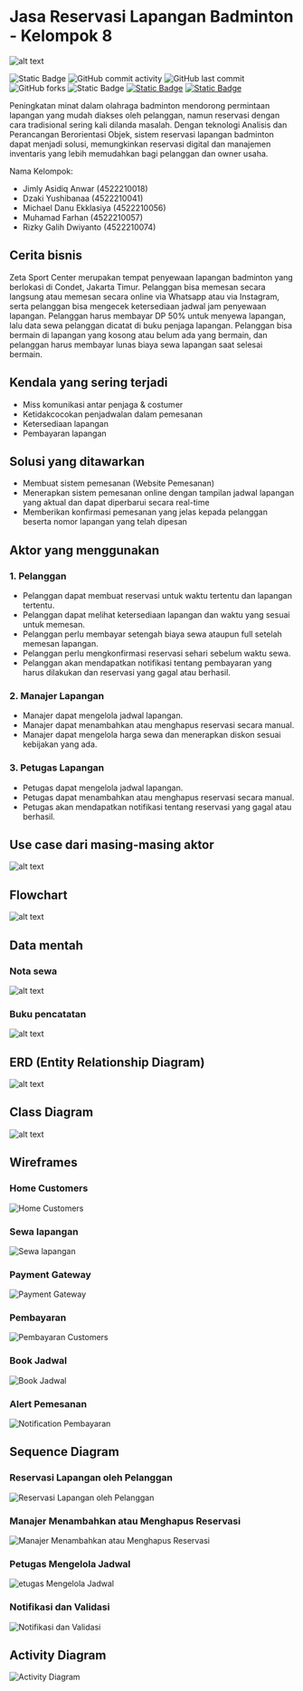# Jasa Reservasi Lapangan Badminton - Kelompok 8

![alt text](https://github.com/xlavix/APBO-Kel8/blob/main/image/banner.png)

![Static Badge](https://img.shields.io/badge/contributors-5-contributors?style=flat-square)
![GitHub commit activity](https://img.shields.io/github/commit-activity/t/xlavix/APBO-Kel8?style=flat-square&color=LawnGreen)
![GitHub last commit](https://img.shields.io/github/last-commit/xlavix/APBO-Kel8?style=flat-square)
![GitHub forks](https://img.shields.io/github/forks/xlavix/APBO-Kel8?style=flat-square)
![Static Badge](https://img.shields.io/badge/branches-6-branches?style=flat-square&color=blue)
[![Static Badge](https://img.shields.io/badge/youtube-youtube?style=flat-square&logo=youtube&color=red)](https://www.youtube.com/watch?v=vj7nRq7QuTM)
[![Static Badge](https://img.shields.io/badge/figma-figma?style=flat-square&logo=figma&color=white)](https://www.figma.com/file/3iAo5OxRgeBdPIUvH15exo/APBO-LAPANGAN?type=design&node-id=3-1478&mode=design&t=EQtVWw82Ejy0NRpM-0)

Peningkatan minat dalam olahraga badminton mendorong permintaan lapangan yang mudah diakses oleh pelanggan, namun reservasi dengan cara tradisional sering kali dilanda masalah. Dengan teknologi Analisis dan Perancangan Berorientasi Objek, sistem reservasi lapangan badminton dapat menjadi solusi, memungkinkan reservasi digital dan manajemen inventaris yang lebih memudahkan bagi pelanggan dan owner usaha.

Nama Kelompok:
- Jimly Asidiq Anwar      (4522210018)
- Dzaki Yushibanaa        (4522210041)
- Michael Danu Ekklasiya  (4522210056)
- Muhamad Farhan          (4522210057)
- Rizky Galih Dwiyanto    (4522210074)

## Cerita bisnis

Zeta Sport Center merupakan tempat penyewaan lapangan badminton yang berlokasi di Condet, Jakarta Timur. Pelanggan bisa memesan secara langsung atau memesan secara online via Whatsapp atau via Instagram, serta pelanggan bisa mengecek ketersediaan jadwal jam penyewaan lapangan. Pelanggan harus membayar DP 50% untuk menyewa lapangan, lalu data sewa pelanggan dicatat di buku penjaga lapangan. Pelanggan bisa bermain di lapangan yang kosong atau belum ada yang bermain, dan pelanggan harus membayar lunas biaya sewa lapangan saat selesai bermain.

## Kendala yang sering terjadi

- Miss komunikasi antar penjaga & costumer
- Ketidakcocokan penjadwalan dalam pemesanan
- Ketersediaan lapangan
- Pembayaran lapangan

## Solusi yang ditawarkan

- Membuat sistem pemesanan (Website Pemesanan)
- Menerapkan sistem pemesanan online dengan tampilan jadwal lapangan yang aktual dan dapat diperbarui secara real-time
- Memberikan konfirmasi pemesanan yang jelas kepada pelanggan beserta nomor lapangan yang telah dipesan

## Aktor yang menggunakan

### 1. Pelanggan

- Pelanggan dapat membuat reservasi untuk waktu tertentu dan lapangan tertentu.
- Pelanggan dapat melihat ketersediaan lapangan dan waktu yang sesuai untuk memesan.
- Pelanggan perlu membayar setengah biaya sewa ataupun full setelah memesan lapangan.
- Pelanggan perlu mengkonfirmasi reservasi sehari sebelum waktu sewa.
- Pelanggan akan mendapatkan notifikasi tentang pembayaran yang harus dilakukan dan reservasi yang gagal atau berhasil.

### 2. Manajer Lapangan

- Manajer dapat mengelola jadwal lapangan.
- Manajer dapat menambahkan atau menghapus reservasi secara manual.
- Manajer dapat mengelola harga sewa dan menerapkan diskon sesuai kebijakan yang ada.

### 3. Petugas Lapangan

- Petugas dapat mengelola jadwal lapangan.
- Petugas dapat menambahkan atau menghapus reservasi secara manual.
- Petugas akan mendapatkan notifikasi tentang reservasi yang gagal atau berhasil.

## Use case dari masing-masing aktor

![alt text](https://github.com/xlavix/APBO-Kel8/blob/main/image/usecase%20diagram.png)

## Flowchart

![alt text](https://github.com/xlavix/APBO-Kel8/blob/main/image/flowchart.png)

## Data mentah

### Nota sewa
![alt text](https://github.com/xlavix/APBO-Kel8/blob/main/image/nota.jpg)

### Buku pencatatan
![alt text](https://github.com/xlavix/APBO-Kel8/blob/main/image/bukudata.jpg)

## ERD (Entity Relationship Diagram)

![alt text](https://github.com/xlavix/APBO-Kel8/blob/main/image/erd-apbo.jpg)

## Class Diagram

![alt text](https://github.com/xlavix/APBO-Kel8/blob/main/image/class-diagram.jpg)

## Wireframes

### Home Customers
![Home Customers](https://github.com/xlavix/APBO-Kel8/assets/88574532/8ae83915-5579-46ac-a40c-cc5183cca3d1)

### Sewa lapangan
![Sewa lapangan](https://github.com/xlavix/APBO-Kel8/assets/88574532/26019664-fbda-422b-a1f8-39aea85123c5)

### Payment Gateway
![Payment Gateway](https://github.com/xlavix/APBO-Kel8/assets/88574532/04b23eff-115b-4e39-bfbf-82ecc7fdd0a4)

### Pembayaran
![Pembayaran Customers](https://github.com/xlavix/APBO-Kel8/assets/88574532/61aa2f9f-1371-43a6-a866-13da4c953d6a)

### Book Jadwal
![Book Jadwal](https://github.com/xlavix/APBO-Kel8/assets/88574532/197b472a-ff1a-4a24-9650-e88d5bd3a7f7)

### Alert Pemesanan
![Notification Pembayaran](https://github.com/xlavix/APBO-Kel8/assets/88574532/a990b726-ccc8-4a9a-8605-c43109352979)

## Sequence Diagram

### Reservasi Lapangan oleh Pelanggan
![Reservasi Lapangan oleh Pelanggan](https://github.com/michaeldanuekklasiya-web/APBO-Kel8/assets/88574532/c2fc2a11-4848-4ea5-b526-421a38bfebca)

### Manajer Menambahkan atau Menghapus Reservasi
![Manajer Menambahkan atau Menghapus Reservasi](https://github.com/michaeldanuekklasiya-web/APBO-Kel8/assets/88574532/676556bc-97bf-4076-9e39-f799a1a74e07)

### Petugas Mengelola Jadwal
![etugas Mengelola Jadwal](https://github.com/michaeldanuekklasiya-web/APBO-Kel8/assets/88574532/ae932d72-e358-4f25-b73a-b67ef14e5714)

### Notifikasi dan Validasi
![Notifikasi dan Validasi](https://github.com/michaeldanuekklasiya-web/APBO-Kel8/assets/88574532/0cbc7375-4a81-4d16-ab93-fcb8b11a3adf)

## Activity Diagram

![Activity Diagram](https://github.com/rizbene/APBO-Kel8/blob/main/image/activity%20diagram.jpg)

